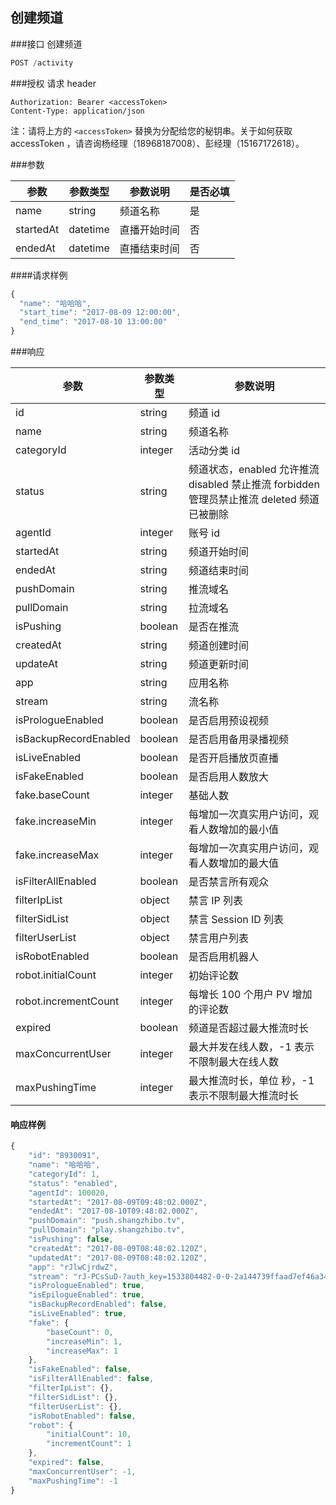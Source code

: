## 创建频道

###接口
创建频道

```js
POST /activity
```
###授权
请求 header

```
Authorization: Bearer <accessToken>
Content-Type: application/json
```

注：请将上方的 `<accessToken>` 替换为分配给您的秘钥串。关于如何获取 accessToken ，请咨询杨经理（18968187008）、彭经理（15167172618）。

###参数

| 参数        | 参数类型     | 参数说明   | 是否必填 |
| --------- | -------- | ------ | ---- |
| name      | string   | 频道名称   | 是    |
| startedAt | datetime | 直播开始时间 | 否    |
| endedAt   | datetime | 直播结束时间 | 否    |

####请求样例

```js
{
  "name": "哈哈哈",
  "start_time": "2017-08-09 12:00:00",
  "end_time": "2017-08-10 13:00:00"
}
```

###响应

| 参数                    | 参数类型    | 参数说明                                     |
| --------------------- | ------- | ---------------------------------------- |
| id                    | string  | 频道 id                                    |
| name                  | string  | 频道名称                                     |
| categoryId            | integer | 活动分类 id                                  |
| status                | string  | 频道状态，enabled 允许推流 disabled 禁止推流 forbidden 管理员禁止推流 deleted 频道已被删除 |
| agentId               | integer | 账号 id                                    |
| startedAt             | string  | 频道开始时间                                   |
| endedAt               | string  | 频道结束时间                                   |
| pushDomain            | string  | 推流域名                                     |
| pullDomain            | string  | 拉流域名                                     |
| isPushing             | boolean | 是否在推流                                    |
| createdAt             | string  | 频道创建时间                                   |
| updateAt              | string  | 频道更新时间                                   |
| app                   | string  | 应用名称                                     |
| stream                | string  | 流名称                                      |
| isPrologueEnabled     | boolean | 是否启用预设视频                                 |
| isBackupRecordEnabled | boolean | 是否启用备用录播视频                               |
| isLiveEnabled         | boolean | 是否开启播放页直播                                |
| isFakeEnabled         | boolean | 是否启用人数放大                                 |
| fake.baseCount        | integer | 基础人数                                     |
| fake.increaseMin      | integer | 每增加一次真实用户访问，观看人数增加的最小值                   |
| fake.increaseMax      | integer | 每增加一次真实用户访问，观看人数增加的最大值                   |
| isFilterAllEnabled    | boolean | 是否禁言所有观众                                 |
| filterIpList          | object  | 禁言 IP 列表                                 |
| filterSidList         | object  | 禁言 Session ID 列表                         |
| filterUserList        | object  | 禁言用户列表                                   |
| isRobotEnabled        | boolean | 是否启用机器人                                  |
| robot.initialCount    | integer | 初始评论数                                    |
| robot.incrementCount  | integer | 每增长 100 个用户 PV 增加的评论数                    |
| expired               | boolean | 频道是否超过最大推流时长                             |
| maxConcurrentUser     | integer | 最大并发在线人数，-1 表示不限制最大在线人数                  |
| maxPushingTime        | integer | 最大推流时长，单位 秒，-1 表示不限制最大推流时长               |

#### 响应样例
```js
{
    "id": "8930091",
    "name": "哈哈哈",
    "categoryId": 1,
    "status": "enabled",
    "agentId": 100020,
    "startedAt": "2017-08-09T09:48:02.000Z",
    "endedAt": "2017-08-10T09:48:02.000Z",
    "pushDomain": "push.shangzhibo.tv",
    "pullDomain": "play.shangzhibo.tv",
    "isPushing": false,
    "createdAt": "2017-08-09T08:48:02.120Z",
    "updatedAt": "2017-08-09T08:48:02.120Z",
    "app": "rJlwCjrdwZ",
    "stream": "rJ-PCsSuD-?auth_key=1533804482-0-0-2a144739ffaad7ef46a34b63fa524491",
    "isPrologueEnabled": true,
    "isEpilogueEnabled": true,
    "isBackupRecordEnabled": false,
    "isLiveEnabled": true,
    "fake": {
        "baseCount": 0,
        "increaseMin": 1,
        "increaseMax": 1
    },
    "isFakeEnabled": false,
    "isFilterAllEnabled": false,
    "filterIpList": {},
    "filterSidList": {},
    "filterUserList": {},
    "isRobotEnabled": false,
    "robot": {
        "initialCount": 10,
        "incrementCount": 1
    },
    "expired": false,
    "maxConcurrentUser": -1,
    "maxPushingTime": -1
}
```


